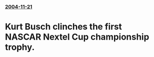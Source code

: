 ### [2004-11-21](/news/2004/11/21/index.md)

#  Kurt Busch clinches the first NASCAR Nextel Cup championship trophy.



